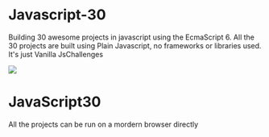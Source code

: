 # Javascript-30
Building 30 awesome projects in javascript using the EcmaScript 6. All the 30 projects are built using Plain Javascript, no frameworks or libraries used. It's just Vanilla JsChallenges


![](https://javascript30.com/images/JS3-social-share.png)

# JavaScript30

All the projects can be run on a mordern browser directly
